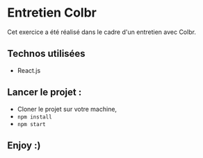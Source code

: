 # Entretien Colbr
Cet exercice a été réalisé dans le cadre d'un entretien avec Colbr.

## Technos utilisées
* React.js

## Lancer le projet :
* Cloner le projet sur votre machine,
* `npm install`
* `npm start`

## Enjoy :)
